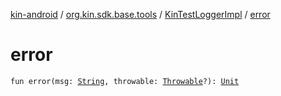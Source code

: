 [kin-android](../../index.md) / [org.kin.sdk.base.tools](../index.md) / [KinTestLoggerImpl](index.md) / [error](./error.md)

# error

`fun error(msg: `[`String`](https://kotlinlang.org/api/latest/jvm/stdlib/kotlin/-string/index.html)`, throwable: `[`Throwable`](https://kotlinlang.org/api/latest/jvm/stdlib/kotlin/-throwable/index.html)`?): `[`Unit`](https://kotlinlang.org/api/latest/jvm/stdlib/kotlin/-unit/index.html)
